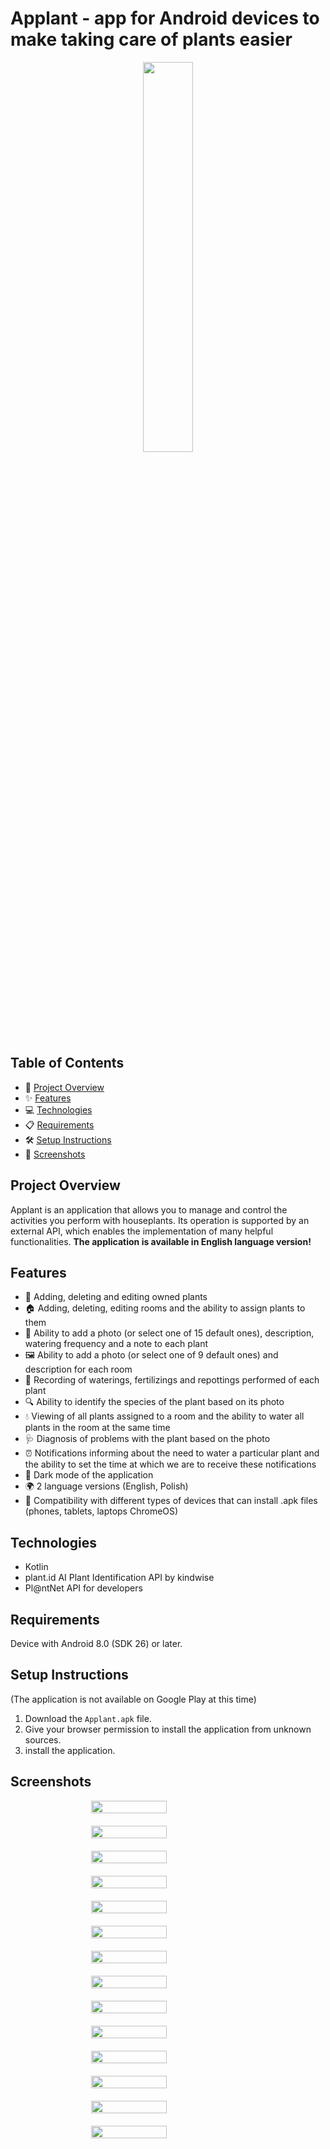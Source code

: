 # Applant - app for Android devices to make taking care of plants easier

<div align="center">
  <img width="40%" src="./ss/logo.png"/>
</div>

## Table of Contents
- 🚀 [Project Overview](#project-overview)
- ✨ [Features](#features)
- 💻 [Technologies](#technologies)
- 📋 [Requirements](#requirements)
- 🛠️ [Setup Instructions](#setup-instructions)
- 📸 [Screenshots](#screenshots)

## Project Overview
Applant is an application that allows you to manage and control the activities you perform with houseplants. Its operation is supported by an external API, which enables the implementation of many helpful functionalities. **The application is available in English language version!**

## Features
- 🌱 Adding, deleting and editing owned plants
- 🏠 Adding, deleting, editing rooms and the ability to assign plants to them
- 📸 Ability to add a photo (or select one of 15 default ones), description, watering frequency and a note to each plant
- 🖼️ Ability to add a photo (or select one of 9 default ones) and description for each room
- 📝 Recording of waterings, fertilizings and repottings performed of each plant
- 🔍 Ability to identify the species of the plant based on its photo
- 💧 Viewing of all plants assigned to a room and the ability to water all plants in the room at the same time 
- 🩺 Diagnosis of problems with the plant based on the photo 
- ⏰ Notifications informing about the need to water a particular plant and the ability to set the time at which we are to receive these notifications 
- 🌙 Dark mode of the application 
- 🌍 2 language versions (English, Polish) 
- 📱 Compatibility with different types of devices that can install .apk files (phones, tablets, laptops ChromeOS)

## Technologies
- Kotlin
- plant.id AI Plant Identification API by kindwise
- Pl@ntNet API for developers

## Requirements

Device with Android 8.0 (SDK 26) or later.

## Setup Instructions
(The application is not available on Google Play at this time)

1. Download the `Applant.apk` file.
2. Give your browser permission to install the application from unknown sources.
3. install the application.

## Screenshots
<div style="display: flex; flex-wrap: wrap; justify-content: center; align-items: center; gap: 20px;">
    <img src="./ss/ss1.jpg" width="49%"/> <img src="./ss/ss2.jpg" width="49%"/>
    <img src="./ss/ss3.jpg" width="49%"/> <img src="./ss/ss4.jpg" width="49%"/>
    <img src="./ss/ss5.jpg" width="49%"/> <img src="./ss/ss6.jpg" width="49%"/>
    <img src="./ss/ss7.jpg" width="49%"/> <img src="./ss/ss8.jpg" width="49%"/>
    <img src="./ss/ss9.jpg" width="49%"/> <img src="./ss/ss10.jpg" width="49%"/>
    <img src="./ss/ss11.jpg" width="49%"/> <img src="./ss/ss12.jpg" width="49%"/>
    <img src="./ss/ss13.jpg" width="49%"/> <img src="./ss/ss14.jpg" width="49%"/>
</div>

